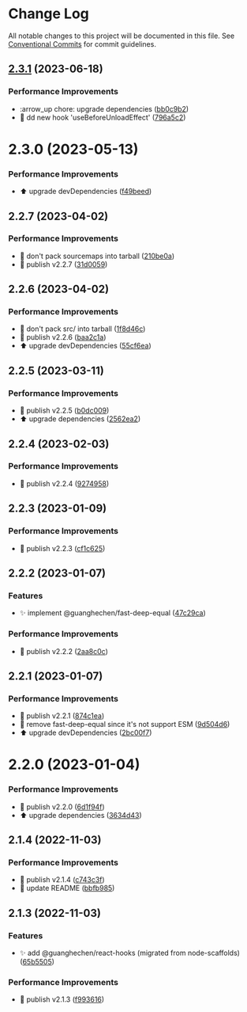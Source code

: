 # Change Log

All notable changes to this project will be documented in this file.
See [Conventional Commits](https://conventionalcommits.org) for commit guidelines.

## [2.3.1](https://github.com/guanghechen/react-kit/compare/@guanghechen/react-hooks@2.3.0...@guanghechen/react-hooks@2.3.1) (2023-06-18)


### Performance Improvements

* :arrow_up  chore: upgrade dependencies ([bb0c9b2](https://github.com/guanghechen/react-kit/commit/bb0c9b2c439db2406520e1d340ff5ea7a5a6c187))
* 🎨 dd new hook 'useBeforeUnloadEffect' ([796a5c2](https://github.com/guanghechen/react-kit/commit/796a5c292645e4365d20986fe6334628cc0123c5))





# 2.3.0 (2023-05-13)


### Performance Improvements

* ⬆️ upgrade devDependencies ([f49beed](https://github.com/guanghechen/react-kit/commit/f49beed06731a3329a45cdd64e3405ce109485f4))



## 2.2.7 (2023-04-02)


### Performance Improvements

* 🔧 don't pack sourcemaps into tarball ([210be0a](https://github.com/guanghechen/react-kit/commit/210be0a592d1a619907e18e55dfb83233d0ddd20))
* 🔖 publish v2.2.7 ([31d0059](https://github.com/guanghechen/react-kit/commit/31d0059087c1155f69d8f3755194ca55a5e9f374))



## 2.2.6 (2023-04-02)


### Performance Improvements

* 🔧 don't pack src/ into tarball ([1f8d46c](https://github.com/guanghechen/react-kit/commit/1f8d46cc1e8f9e6c72f41aa008d17c641c10480c))
* 🔖 publish v2.2.6 ([baa2c1a](https://github.com/guanghechen/react-kit/commit/baa2c1ac40c96ec236920380efc0deef5f19c5e5))
* ⬆️ upgrade devDependencies ([55cf6ea](https://github.com/guanghechen/react-kit/commit/55cf6ea54505d6502110903f9f511a775ef6d27d))



## 2.2.5 (2023-03-11)


### Performance Improvements

* 🔖 publish v2.2.5 ([b0dc009](https://github.com/guanghechen/react-kit/commit/b0dc009bed3b2bc9d81ffe9795f2c526da093b92))
* ⬆️ upgrade dependencies ([2562ea2](https://github.com/guanghechen/react-kit/commit/2562ea283e79bd3ce423a8405756e4afebe6f02d))



## 2.2.4 (2023-02-03)


### Performance Improvements

* 🔖 publish v2.2.4 ([9274958](https://github.com/guanghechen/react-kit/commit/92749589caf84112cc2bf10ea65e7d705ffef9dd))



## 2.2.3 (2023-01-09)


### Performance Improvements

* 🔖 publish v2.2.3 ([cf1c625](https://github.com/guanghechen/react-kit/commit/cf1c62509db24b889e323f88026d2d4bd3e82ef8))



## 2.2.2 (2023-01-07)


### Features

* ✨ implement @guanghechen/fast-deep-equal ([47c29ca](https://github.com/guanghechen/react-kit/commit/47c29cac8ac7ff36576f09710446ec3dc2245302))


### Performance Improvements

* 🔖 publish v2.2.2 ([2aa8c0c](https://github.com/guanghechen/react-kit/commit/2aa8c0cc819574d6d5e27e1bbcfdd6468ee3b8f8))



## 2.2.1 (2023-01-07)


### Performance Improvements

* 🔖 publish v2.2.1 ([874c1ea](https://github.com/guanghechen/react-kit/commit/874c1ea18ec51f92d42ad587bef29af601f16722))
* 🎨 remove fast-deep-equal since it's not support ESM ([9d504d6](https://github.com/guanghechen/react-kit/commit/9d504d6ca03704e8dab695fa46e5fb25ebe0c06b))
* ⬆️ upgrade devDependencies ([2bc00f7](https://github.com/guanghechen/react-kit/commit/2bc00f7ef1e0b9307bc36ca6f8fec323d56fdaa8))



# 2.2.0 (2023-01-04)


### Performance Improvements

* 🔖 publish v2.2.0 ([6d1f94f](https://github.com/guanghechen/react-kit/commit/6d1f94f8f16e71ece09037016622ee33b239f84a))
* ⬆️ upgrade dependencies ([3634d43](https://github.com/guanghechen/react-kit/commit/3634d430bd74d5e529984f407b12ab341e4accd2))



## 2.1.4 (2022-11-03)


### Performance Improvements

* 🔖 publish v2.1.4 ([c743c3f](https://github.com/guanghechen/react-kit/commit/c743c3f461ab9e1799843b3bf1b30dd326d7154d))
* 📝 update README ([bbfb985](https://github.com/guanghechen/react-kit/commit/bbfb9858731859f5fd63f4fd402219a5be2c22e2))



## 2.1.3 (2022-11-03)


### Features

* ✨ add @guanghechen/react-hooks (migrated from node-scaffolds) ([65b5505](https://github.com/guanghechen/react-kit/commit/65b55056c5a4edad68befea0aa48f668bdd422b6))


### Performance Improvements

* 🔖 publish v2.1.3 ([f993616](https://github.com/guanghechen/react-kit/commit/f993616ec0b3ca8378fd47d78ca1c17e5dd3170a))
